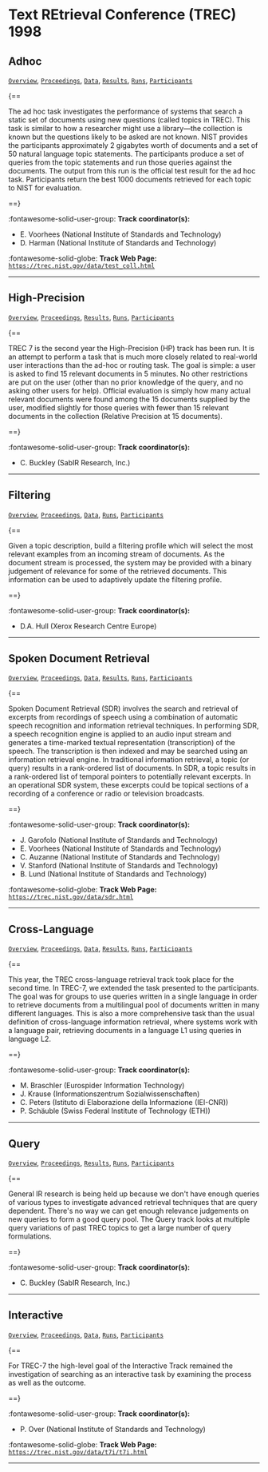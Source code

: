 # Text REtrieval Conference (TREC) 1998 

## Adhoc

[`Overview`](./adhoc/overview.md), [`Proceedings`](./adhoc/proceedings.md), [`Data`](./adhoc/data.md), [`Results`](./adhoc/results.md), [`Runs`](./adhoc/runs.md), [`Participants`](./adhoc/participants.md)

{==

The ad hoc task investigates the performance of systems that search a static set of documents using new questions (called topics in TREC). This task is similar to how a researcher might use a library—the collection is known but the questions likely to be asked are not known. NIST provides the participants approximately 2 gigabytes worth of documents and a set of 50 natural language topic statements. The participants produce a set of queries from the topic statements and run those queries against the documents. The output from this run is the official test result for the ad hoc task. Participants return the best 1000 documents retrieved for each topic to NIST for evaluation.

==}

:fontawesome-solid-user-group: **Track coordinator(s):**

- E. Voorhees (National Institute of Standards and Technology) 
- D. Harman (National Institute of Standards and Technology) 


:fontawesome-solid-globe: **Track Web Page:** [`https://trec.nist.gov/data/test_coll.html`](https://trec.nist.gov/data/test_coll.html) 

---

## High-Precision

[`Overview`](./hp/overview.md), [`Proceedings`](./hp/proceedings.md), [`Results`](./hp/results.md), [`Runs`](./hp/runs.md), [`Participants`](./hp/participants.md)

{==

TREC 7 is the second year the High-Precision (HP) track has been run. It is an attempt to perform a task that is much more closely related to real-world user interactions than the ad-hoc or routing task. The goal is simple: a user is asked to find 15 relevant documents in 5 minutes. No other restrictions are put on the user (other than no prior knowledge of the query, and no asking other users for help). Official evaluation is simply how many actual relevant documents were found among the 15 documents supplied by the user, modified slightly for those queries with fewer than 15 relevant documents in the collection (Relative Precision at 15 documents).

==}

:fontawesome-solid-user-group: **Track coordinator(s):**

- C. Buckley (SabIR Research, Inc.) 




---

## Filtering

[`Overview`](./filtering/overview.md), [`Proceedings`](./filtering/proceedings.md), [`Data`](./filtering/data.md), [`Runs`](./filtering/runs.md), [`Participants`](./filtering/participants.md)

{==

Given a topic description, build a filtering profile which will select the most relevant examples from an incoming stream of documents. As the document stream is processed, the system may be provided with a binary judgement of relevance for some of the retrieved documents. This information can be used to adaptively update the filtering profile.

==}

:fontawesome-solid-user-group: **Track coordinator(s):**

- D.A. Hull (Xerox Research Centre Europe) 




---

## Spoken Document Retrieval

[`Overview`](./sdr/overview.md), [`Proceedings`](./sdr/proceedings.md), [`Data`](./sdr/data.md), [`Results`](./sdr/results.md), [`Runs`](./sdr/runs.md), [`Participants`](./sdr/participants.md)

{==

Spoken Document Retrieval (SDR) involves the search and retrieval of excerpts from recordings of speech using a combination of automatic speech recognition and information retrieval techniques. In performing SDR, a speech recognition engine is applied to an audio input stream and generates a time-marked textual representation (transcription) of the speech. The transcription is then indexed and may be searched using an information retrieval engine. In traditional information retrieval, a topic (or query) results in a rank-ordered list of documents. In SDR, a topic results in a rank-ordered list of temporal pointers to potentially relevant excerpts. In an operational SDR system, these excerpts could be topical sections of a recording of a conference or radio or television broadcasts.

==}

:fontawesome-solid-user-group: **Track coordinator(s):**

- J. Garofolo (National Institute of Standards and Technology) 
- E. Voorhees (National Institute of Standards and Technology) 
-  C. Auzanne (National Institute of Standards and Technology) 
- V. Stanford (National Institute of Standards and Technology) 
- B. Lund (National Institute of Standards and Technology) 


:fontawesome-solid-globe: **Track Web Page:** [`https://trec.nist.gov/data/sdr.html`](https://trec.nist.gov/data/sdr.html) 

---

## Cross-Language

[`Overview`](./xlingual/overview.md), [`Proceedings`](./xlingual/proceedings.md), [`Data`](./xlingual/data.md), [`Results`](./xlingual/results.md), [`Runs`](./xlingual/runs.md), [`Participants`](./xlingual/participants.md)

{==

This year, the TREC cross-language retrieval track took place for the second time. In TREC-7, we extended the task presented to the participants. The goal was for groups to use queries written in a single language in order to retrieve documents from a multilingual pool of documents written in many different languages. This is also a more comprehensive task than the usual definition of cross-language information retrieval, where systems work with a language pair, retrieving documents in a language L1 using queries in language L2.

==}

:fontawesome-solid-user-group: **Track coordinator(s):**

- M. Braschler (Eurospider Information Technology) 
- J. Krause (Informationszentrum Sozialwissenschaften) 
- C. Peters (Istituto di Elaborazione della Informazione (IEI-CNR)) 
- P. Schäuble (Swiss Federal Institute of Technology (ETH)) 




---

## Query

[`Overview`](./query/overview.md), [`Proceedings`](./query/proceedings.md), [`Results`](./query/results.md), [`Runs`](./query/runs.md), [`Participants`](./query/participants.md)

{==

General IR research is being held up because we don't have enough queries of various types to investigate advanced retrieval techniques that are query dependent. There's no way we can get enough relevance judgements on new queries to form a good query pool. The Query track looks at multiple query variations of past TREC topics to get a large number of query formulations.

==}

:fontawesome-solid-user-group: **Track coordinator(s):**

- C. Buckley (SabIR Research, Inc.) 




---

## Interactive

[`Overview`](./interactive/overview.md), [`Proceedings`](./interactive/proceedings.md), [`Data`](./interactive/data.md), [`Runs`](./interactive/runs.md), [`Participants`](./interactive/participants.md)

{==

For TREC-7 the high-level goal of the Interactive Track remained the investigation of searching as an interactive task by examining the process as well as the outcome.

==}

:fontawesome-solid-user-group: **Track coordinator(s):**

- P. Over (National Institute of Standards and Technology) 


:fontawesome-solid-globe: **Track Web Page:** [`https://trec.nist.gov/data/t7i/t7i.html`](https://trec.nist.gov/data/t7i/t7i.html) 

---

